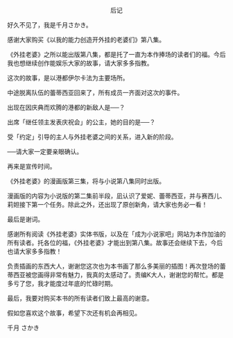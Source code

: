 <p align="center">后记</p>

好久不见了，我是千月さかき。

感谢大家购买《以我的能力创造开外挂的老婆们》第八集。

《外挂老婆》之所以能出版第八集，都是托了一直为本作捧场的读者们的福。今后我也想继续创作能娱乐大家的故事，请大家多多指教。

这次的故事，是以港都伊尔卡法为主要场所。

中途脱离队伍的蕾蒂西亚回来了，所有成员一齐面对这次的事件。

出现在因庆典而欢腾的港都的新敌人是──？

出席「继任领主发表庆祝会」的公主，她的目的是──？

受「约定」引导的主人与外挂老婆之间的关系，进入新的阶段。

──请大家一定要亲眼确认。

再来是宣传时间。

《外挂老婆》的漫画版第三集，将与小说第八集同时出版。

漫画版的内容为小说版的第二集前半段，凪认识了爱妮、蕾蒂西亚，并与赛西儿、莉妲接下第一个任务。除此之外，还出现了原创新角，请大家也务必一看！

最后是谢词。

感谢所有阅读《外挂老婆》实体书版，以及在「成为小说家吧」网站为本作加油的所有读者。托各位的福，《外挂老婆》才能出到第八集。故事还会继续下去，今后也请大家多多指教！

负责插画的东西大人，谢谢您这次也为本书画了那么多美丽的插图！再次登场的蕾蒂西亚被您画得非常有魅力，我真的太感动了。责编K大人，谢谢您的帮忙。都是多亏了您，我才能度过年底的忙碌时期。

最后，我要对购买本书的所有读者们致上最高的谢意。

假如您喜欢这个故事，希望下次还有机会再相见。

千月 さかき

